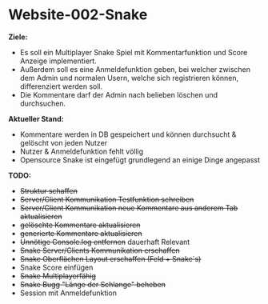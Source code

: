 # Website-002-Snake

**Ziele:** <br>
- Es soll ein Multiplayer Snake Spiel mit Kommentarfunktion und Score Anzeige implementiert. 
- Außerdem soll es eine Anmeldefunktion geben, bei welcher zwischen dem Admin und normalen Usern, welche sich registrieren können, differenziert werden soll. 
- Die Kommentare darf der Admin nach belieben löschen und durchsuchen.

**Aktueller Stand:** <br>
- Kommentare werden in DB gespeichert und können durchsucht & gelöscht von jeden Nutzer
- Nutzer & Anmeldefunktion fehlt völlig
- Opensource Snake ist eingefügt grundlegend an einige Dinge angepasst

**TODO:** <br>
- ~~Struktur schaffen~~
- ~~Server/Client Kommunikation Testfunktion schreiben~~
- ~~Server/Client Kommunikation neue Kommentare aus anderem Tab aktualisieren~~
- ~~gelöschte Kommentare aktualisieren~~
- ~~generierte Kommentare aktualisieren~~
- ~~Unnötige Console.log entfernen~~ dauerhaft Relevant
- ~~Snake Server/Clients Kommunikation erschaffen~~
- ~~Snake Oberflächen Layout erschaffen (Feld + Snake´s)~~
- Snake Score einfügen
- ~~Snake Multiplayerfähig~~
- ~~Snake Bugg "Länge der Schlange" beheben~~
- Session mit Anmeldefunktion
